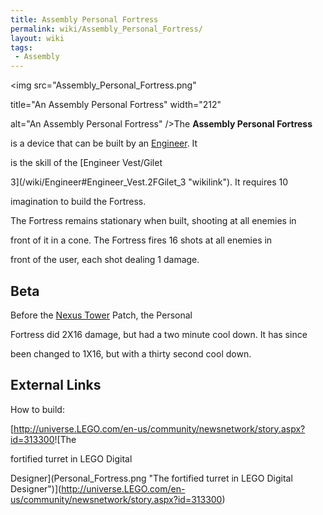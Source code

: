 ```yaml
---
title: Assembly Personal Fortress
permalink: wiki/Assembly_Personal_Fortress/
layout: wiki
tags:
 - Assembly
---
```


<img src="Assembly_Personal_Fortress.png"
title="An Assembly Personal Fortress" width="212"
alt="An Assembly Personal Fortress" />The **Assembly Personal Fortress**
is a device that can be built by an [Engineer](/wiki/Engineer "wikilink"). It
is the skill of the [Engineer Vest/Gilet
3](/wiki/Engineer#Engineer_Vest.2FGilet_3 "wikilink"). It requires 10
imagination to build the Fortress.

The Fortress remains stationary when built, shooting at all enemies in
front of it in a cone. The Fortress fires 16 shots at all enemies in
front of the user, each shot dealing 1 damage.

## Beta

Before the [Nexus Tower](/wiki/Nexus_Tower "wikilink") Patch, the Personal
Fortress did 2X16 damage, but had a two minute cool down. It has since
been changed to 1X16, but with a thirty second cool down.

## External Links

How to build:
[<http://universe.LEGO.com/en-us/community/newsnetwork/story.aspx?id=313300>![The
fortified turret in LEGO Digital
Designer](Personal_Fortress.png "The fortified turret in LEGO Digital Designer")](http://universe.LEGO.com/en-us/community/newsnetwork/story.aspx?id=313300)
